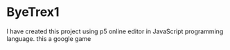 # ByeTrex1
I have created this project using p5 online editor in JavaScript programming language. this a google game

